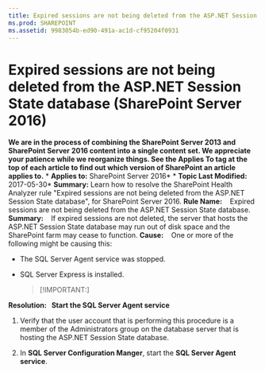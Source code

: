 ```yaml
---
title: Expired sessions are not being deleted from the ASP.NET Session State database (SharePoint Server 2016)
ms.prod: SHAREPOINT
ms.assetid: 9983054b-ed90-491a-ac1d-cf95204f0931
---
```



# Expired sessions are not being deleted from the ASP.NET Session State database (SharePoint Server 2016)
 **We are in the process of combining the SharePoint Server 2013 and SharePoint Server 2016 content into a single content set. We appreciate your patience while we reorganize things. See the Applies To tag at the top of each article to find out which version of SharePoint an article applies to.** * **Applies to:** SharePoint Server 2016*  * **Topic Last Modified:** 2017-05-30* **Summary:** Learn how to resolve the SharePoint Health Analyzer rule "Expired sessions are not being deleted from the ASP.NET Session State database", for SharePoint Server 2016. **Rule Name:**    Expired sessions are not being deleted from the ASP.NET Session State database. **Summary:**    If expired sessions are not deleted, the server that hosts the ASP.NET Session State database may run out of disk space and the SharePoint farm may cease to function. **Cause:**    One or more of the following might be causing this:
- The SQL Server Agent service was stopped.
    
  
- SQL Server Express is installed.
    
    > [!IMPORTANT:]
      
 **Resolution:   Start the SQL Server Agent service**
1. Verify that the user account that is performing this procedure is a member of the Administrators group on the database server that is hosting the ASP.NET Session State database.
    
  
2. In **SQL Server Configuration Manger**, start the **SQL Server Agent service**.
    
  

